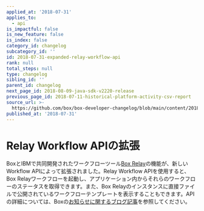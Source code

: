 ```yaml
---
applied_at: '2018-07-31'
applies_to:
  - api
is_impactful: false
is_new_feature: false
is_index: false
category_id: changelog
subcategory_id: ''
id: 2018-07-31-expanded-relay-workflow-api
rank: null
total_steps: null
type: changelog
sibling_id: ''
parent_id: changelog
next_page_id: 2018-08-09-java-sdk-v2220-release
previous_page_id: 2018-07-11-historical-platform-activity-csv-report
source_url: >-
  https://github.com/box/box-developer-changelog/blob/main/content/2018/07-31-expanded-relay-workflow-api.md
published_at: '2018-07-31'
---
```

# Relay Workflow APIの拡張

BoxとIBMで共同開発されたワークフローツール[Box Relay][box_relay]の機能が、新しいWorkflow APIによって拡張されました。Relay Workflow APIを使用すると、Box Relayワークフローを起動し、アプリケーション内からそれらのワークフローのステータスを取得できます。また、Box Relayのインスタンスに直接ファイルで公開されているワークフローテンプレートを表示することもできます。APIの詳細については、Boxの[お知らせに関するブログ記事][box_relay_announce]を参照してください。

[box_relay]: https://www.box.com/collaboration/relay-workflow

[box_relay_announce]: https://medium.com/box-developer-blog/introducing-the-box-relay-workflow-api-f6eed1457711

